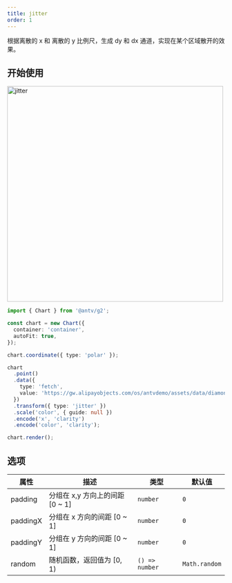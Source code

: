 ```yaml
---
title: jitter
order: 1
---
```


根据离散的 x 和 离散的 y 比例尺，生成 dy 和 dx 通道，实现在某个区域散开的效果。

## 开始使用

<img alt="jitter" src="https://mdn.alipayobjects.com/mdn/huamei_qa8qxu/afts/img/A*eJQYQZQ_HZQAAAAAAAAAAAAADmJ7AQ" width="500" />

```ts
import { Chart } from '@antv/g2';

const chart = new Chart({
  container: 'container',
  autoFit: true,
});

chart.coordinate({ type: 'polar' });

chart
  .point()
  .data({
    type: 'fetch',
    value: 'https://gw.alipayobjects.com/os/antvdemo/assets/data/diamond.json',
  })
  .transform({ type: 'jitter' })
  .scale('color', { guide: null })
  .encode('x', 'clarity')
  .encode('color', 'clarity');

chart.render();
```

## 选项
| 属性               | 描述                                           | 类型                 | 默认值                 |
|-------------------|------------------------------------------------|---------------------|-----------------------|
| padding           | 分组在 x,y 方向上的间距 [0 ~ 1]                   | `number`            | `0`                   |
| paddingX          | 分组在 x 方向的间距 [0 ~ 1]                       | `number`            | `0`                   |
| paddingY          | 分组在 y 方向的间距 [0 ~ 1]                       | `number`            | `0`                   |
| random            | 随机函数，返回值为 [0, 1)                         | `() => number`      | `Math.random`         |
